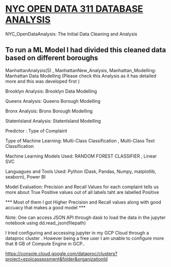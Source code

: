 # [NYC OPEN DATA 311 DATABASE ANALYSIS](https://nycopendata.socrata.com/Social-Services/311-Service-Requests-from-2010-to-Present/erm2-nwe9)

NYC_OpenDataAnalysis: The Initial Data Cleaning and Analysis 

## To run a ML Model I had divided this cleaned data based on different boroughs

ManhattanAnalysis(5) , ManhattanNew_Analysis, Manhattan_Modelling: Manhattan Data Modelling (Please check this Analysis as it has detailed more and this was developed first )

Brooklyn Analysis: Brooklyn Data Modelling 

Queens Analysis: Queens Borough Modelling 

Bronx Analysis: Bronx Borough Modelling

StatenIsland Analysis: StatenIsland Modelling



Predictor : Type of Complaint

Type of Machine Learning: Multi-Class Classification , Multi-Class Text Classification


Machine Learning Models Used: RANDOM FOREST CLASSIFIER , Linear SVC

Languagues and Tools Used: Python (Dask, Pandas, Numpy, matplotlib, seaborn), Power BI

Model Evaluation: Precision and Recall Values for each complaint tells us more about True Positive values out of all labels taht are labelled Positive

*** Most of them I got Higher Precision and Recall values along with good accuacy that makes a good model  ***


Note: One can access JSON API through dask to load the data in the jupyter notebook using dd.read_json(filepath)

I tried configuring and accessing jupyter in my GCP Cloud through a dataproc cluster . However being a free user I am unable to configure more that 8 GB of Compute Engine in GCP..


https://console.cloud.google.com/dataproc/clusters?project=ezoicassessment&folder&organizationId
